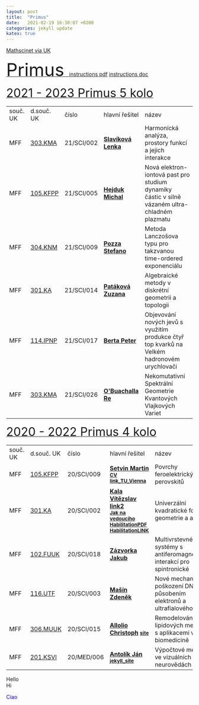 ```yaml
---
layout: post
title:  "Primus"
date:   2021-02-19 16:30:07 +0200
categories: jekyll update
katex: true
---
```


<a href="https://mathscinet-ams-org.ezproxy.is.cuni.cz/mathscinet/"> Mathscinet via UK </a>


<a href="https://cuni.cz/uk-7545.html"><font size="+5"> Primus </font></a>
<a href="/data/Grants/Primus/UK-9587-version1-manual_gap_cprimus_a_unce_2020.pdf"> instructions pdf</a>
<a href="/data/Grants/Primus/UK-9587-version1-manual_gap_cprimus_a_unce_2020.doc"> instructions doc </a>

<a href="https://cuni.cz/UK-10903.html"><font size="+3">2021 - 2023 Primus 5 kolo</font> </a>
<table style="width:100%">
    <tr>
        <td>souč. UK</td>
        <td>d.souč. UK</td>
        <td>číslo</td>
        <td>hlavní řešitel </td>
        <td>název</td>
    </tr>
    <tr>
        <td>MFF</td>
        <td><a href="https://www.mff.cuni.cz/cs/fakulta/organizacni-struktura/katedra?code=303">303.KMA</a></td>
        <td>21/SCI/002</td>
        <td><b><a href="https://www2.karlin.mff.cuni.cz/~slavikova/">Slavíková Lenka</a></b></td>
        <td>Harmonícká analýza, prostory funkcí a jejich interakce</td>
    </tr>
    <tr>
        <td>MFF</td>
        <td><a href="https://www.mff.cuni.cz/en/faculty/organizational-structure/department?code=105">105.KFPP</a></td>
        <td>21/SCI/005</td>
        <td><b><a href="https://www.chem.ox.ac.uk/dr-michal-hejduk.aspx">Hejduk Michal</a></b></td>
        <td>Nová elektron-iontová past pro studium dynamiky částic v silně vázaném ultra-chladném plazmatu</td>
    </tr>
    <tr>
        <td>MFF</td>
        <td><a href="https://www.mff.cuni.cz/en/faculty/organizational-structure/department?code=304">304.KNM</a></td>
        <td>21/SCI/009</td>
        <td><b><a href="https://www.mff.cuni.cz/en/faculty/organizational-structure/people?hdl=10334">Pozza Stefano</a></b></td>
        <td>Metoda Lanczošova typu pro takzvanou time-ordered exponenciálu</td>
    </tr>
    <tr>
        <td>MFF</td>
        <td><a href="https://www.mff.cuni.cz/cs/fakulta/organizacni-struktura/katedra?code=301">301.KA</a></td>
        <td>21/SCI/014</td>
        <td><b><a href="https://www2.karlin.mff.cuni.cz/~patakova/">Patáková Zuzana</a></b></td>
        <td>Algebraické metody v diskrétní geometrii a topologii</td>
    </tr>
    <tr>
        <td>MFF</td>
        <td><a href="https://www.mff.cuni.cz/en/faculty/organizational-structure/department?code=114">114.IPNP</a></td>
        <td>21/SCI/017</td>
        <td><b><a href="https://www.mff.cuni.cz/en/faculty/organizational-structure/people?hdl=12489">Berta Peter</a></b></td>
        <td>Objevování nových jevů s využitím produkce čtyř top kvarků na Velkém hadronovém urychlovači</td>
    </tr>
    <tr>
        <td>MFF</td>
        <td><a href="https://www.mff.cuni.cz/cs/fakulta/organizacni-struktura/katedra?code=303">303.KMA</a></td>
        <td>21/SCI/026</td>
        <td><b><a href="https://www.mff.cuni.cz/cs/fakulta/organizacni-struktura/lide?hdl=9312">O'Buachalla Re</a></b></td>
        <td>Nekomutativní Spektrální Geometrie Kvantových Vlajkových Variet</td>
    </tr>
</table>


<!-- --------------------------------------------------------- 
--------------------------------------------------------------
------------------------------------------------------------->


<a href="https://cuni.cz/UK-10902.html"><font size="+3">2020 - 2022 Primus 4 kolo</font> </a>
<table style="width:100%">
    <tr>
        <td>souč. UK</td>
        <td>d.souč. UK</td>
        <td>číslo</td>
        <td>hlavní řešitel </td>
        <td>název</td>
    </tr>
    <tr>
        <td>MFF</td>
        <td><a href="https://www.mff.cuni.cz/cs/fakulta/organizacni-struktura/katedra?code=105">105.KFPP</a></td>
        <td>20/SCI/009</td>
        <td><b><a href="https://www.mff.cuni.cz/cs/fakulta/organizacni-struktura/lide?hdl=12915">Setvin Martin</a>
<small>
<a href="/data/Grants/Primus/cv_setvin_2018_11.pdf"> CV </a>
<a href="https://www.iap.tuwien.ac.at/www/surface/group/setvin/index">link_TU_Vienna</a>
</small>
</b></td>
        <td>Povrchy feroelektrických perovskitů</td>
    </tr>
    <tr>
        <td>MFF</td>
        <td><a href="https://www.mff.cuni.cz/en/faculty/organizational-structure/department?code=301"> 301.KA </a></td>
        <td>20/SCI/002</td>
        <td><b><a href="https://www.mff.cuni.cz/en/faculty/organizational-structure/people?hdl=10133">Kala Vítězslav</a>
<a href="https://sites.google.com/site/vitakala/"> link2 </a>
<br>
<a href="https://sites.google.com/site/vitakala/students/vedouci"> <small> Jak na vedoucího </small></a>
<small>
<a href="/data/Grants/Primus/Kala_vitezslav_thesis-short.pdf"> HabilitationPDF 
</a>
<a href="https://www2.karlin.mff.cuni.cz/~kala/thesis-short.pdf"> HabilitationLINK </a>
</small></b></td>
        <td> Univerzální kvadratické formy: geometrie a analýza </td>
    </tr>
    <tr>
        <td>MFF</td>
        <td><a href="https://www.mff.cuni.cz/cs/fakulta/organizacni-struktura/katedra?code=102">102.FUUK</a></td>
        <td>20/SCI/018</td>
        <td><b><a href="https://www.mff.cuni.cz/cs/fakulta/organizacni-struktura/lide?hdl=11870"> Zázvorka Jakub </a></b></td>
        <td> Multivrstevné systémy s antiferomagnetickou interakcí pro spintronické </td>
    </tr>
    <tr>
        <td>MFF</td>
        <td><a href="https://www.mff.cuni.cz/en/faculty/organizational-structure/department?code=116">116.UTF</a></td>
        <td>20/SCI/003</td>
        <td><b><a href="https://www.mff.cuni.cz/en/faculty/organizational-structure/people?hdl=11473"> Mašín Zdeněk </a></b></td>
        <td>Nové mechanismy poškození DNA působením elektronů a ultrafialového záření</td>
    </tr>
    <tr>
        <td>MFF</td>
        <td><a href="https://www.mff.cuni.cz/en/faculty/organizational-structure/department?code=306">306.MUUK</a></td>
        <td>20/SCI/015</td>
        <td><b><a href="https://www.mff.cuni.cz/en/faculty/organizational-structure/people?hdl=12919">Allolio Christoph</a>
<small>
<a href="https://www2.karlin.mff.cuni.cz/~allolio/"> site </a>
</small></b></td>
        <td> Remodelování lipidových membrán s aplikacemi v biomedicíně </td>
    </tr>
    <tr>
        <td>MFF</td>
        <td><a href="https://www.mff.cuni.cz/cs/fakulta/organizacni-struktura/katedra?code=201">201.KSVI</a></td>
        <td>20/MED/006</td>
        <td><b><a href="https://www.mff.cuni.cz/cs/fakulta/organizacni-struktura/lide?hdl=11457"> Antolík Ján </a>
<small>
<a href="http://antolik.net"> jekyll_site </a>
</small>
</b></td>
        <td>Výpočtové metody ve vizuálních neurovědách </td>
    </tr>
</table>



<p>
Hello
<br>
Hi
</p>

<p style="color:blue">
Ciao
</p>

